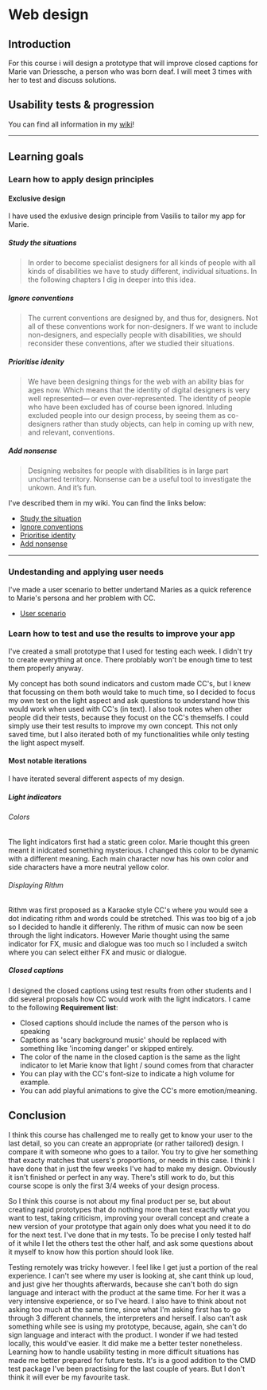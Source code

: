 # Web design
## Introduction
For this course i will design a prototype that will improve closed captions for Marie van Driessche, a person who was born deaf. I will meet 3 times with her to test and discuss solutions.

## Usability tests & progression
You can find all information in my [wiki](https://github.com/SqueezyDough/web-design-1920/wiki)!

------

## Learning goals
### Learn how to apply design principles
#### Exclusive design
I have used the exlusive design principle from Vasilis to tailor my app for Marie. 

##### Study the situations
> In order to become specialist designers for all kinds of people with all kinds of disabilities we have to study different, individual situations. In the following chapters I dig in deeper into this idea.

##### Ignore conventions
> The current conventions are designed by, and thus for, designers. Not all of these conventions work for non-designers. If we want to include non-designers, and especially people with disabilities, we should reconsider these conventions, after we studied their situations.

##### Prioritise idenity
> We have been designing things for the web with an ability bias for ages now. Which means that the identity of digital designers is very well represented— or even over-represented. The identity of people who have been excluded has of course been ignored. Inluding excluded people into our design process, by seeing them as co-designers rather than study objects, can help in coming up with new, and relevant, conventions.

##### Add nonsense
> Designing websites for people with disabilities is in large part uncharted territory. Nonsense can be a useful tool to investigate the unkown. And it’s fun.

I've described them in my wiki. You can find the links below:

- [Study the situation](https://github.com/SqueezyDough/web-design-1920/wiki/Study-the-situation)
- [Ignore conventions](https://github.com/SqueezyDough/web-design-1920/wiki/Ignore-conventions)
- [Prioritise identity](https://github.com/SqueezyDough/web-design-1920/wiki/Prioritise-identity)
- [Add nonsense](https://github.com/SqueezyDough/web-design-1920/wiki/Add-nonsense)

------

### Undestanding and applying user needs
I've made a user scenario to better undertand Maries as a quick reference to Marie's persona and her problem with CC.
- [User scenario](https://github.com/SqueezyDough/web-design-1920/wiki/User-scenario)

### Learn how to test and use the results to improve your app
I've created a small prototype that I used for testing each week. I didn't try to create everything at once. There problably won't be enough time to test them properly anyway. 

My concept has both sound indicators and custom made CC's, but I knew that focussing on them both would take to much time, so I decided to focus my own test on the light aspect and ask questions to understand how this would work when used with CC's (in text). I also took notes when other people did their tests, because they focust on the CC's themselfs. I could simply use their test results to improve my own concept. This not only saved time, but I also iterated both of my functionalities while only testing the light aspect myself.

#### Most notable iterations
I have iterated several different aspects of my design.

##### Light indicators
###### Colors
The light indicators first had a static green color. Marie thought this green meant it inidcated something mysterious. I changed this color to be dynamic with a different meaning. Each main character now has his own color and side characters have a more neutral yellow color.

###### Displaying Rithm
Rithm was first proposed as a Karaoke style CC's where you would see a dot indicating rithm and words could be stretched. This was too big of a job so I decided to handle it differenly. The rithm of music can now be seen through the light indicators. However Marie thought using the same indicator for FX, music and dialogue was too much so I included a switch where you can select either FX and music or dialogue.

##### Closed captions
I designed the closed captions using test results from other students and I did several proposals how CC would work with the light indicators. I came to the following **Requirement list**:
- Closed captions should include the names of the person who is speaking
- Captions as 'scary background music' should be replaced with something like 'incoming danger' or skipped entirely.
- The color of the name in the closed caption is the same as the light indicator to let Marie know that light / sound comes from that character
- You can play with the CC's font-size to indicate a high volume for example.
- You can add playful animations to give the CC's more emotion/meaning.

## Conclusion
I think this course has challenged me to really get to know your user to the last detail, so you can create an appropriate (or rather tailored) design. I compare it with someone who goes to a tailor. You try to give her something that exacty matches that users's proportions, or needs in this case. I think I have done that in just the few weeks I've had to make my design. Obviously it isn't finished or perfect in any way. There's still work to do, but this course scope is only the first 3/4 weeks of your design process. 

So I think this course is not about my final product per se, but about creating rapid prototypes that do nothing more than test exactly what you want to test, taking criticism, improving your overall concept and create a new version of your prototype that again only does what you need it to do for the next test. I've done that in my tests. To be precise I only tested half of it while I let the others test the other half, and ask some questions about it myself to know how this portion should look like.

Testing remotely was tricky however. I feel like I get just a portion of the real experience. I can't see where my user is looking at, she cant think up loud, and just give her thoughts afterwards, because she can't both do sign language and interact with the product at the same time. For her it was a very intensive experience, or so I've heard. I also have to think about not asking too much at the same time, since what I'm asking first has to go through 3 different channels, the interpreters and herself. I also can't ask something while see is using my prototype, because, again, she can't do sign language and interact with the product. I wonder if we had tested locally, this would've easier. It did make me a better tester nonetheless. Learning how to handle usability testing in more difficult situations has made me better prepared for future tests. It's is a good addition to the CMD test package I've been practising for the last couple of years. But I don't think it will ever be my favourite task.
